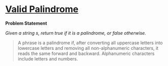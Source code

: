 # [Valid Palindrome](https://leetcode.com/problems/valid-palindrome/description/)

**Problem Statement**

_Given a string s, return true if it is a palindrome, or false otherwise._

> A phrase is a palindrome if, after converting all uppercase letters into lowercase letters and removing all non-alphanumeric characters, it reads the same forward and backward. Alphanumeric characters include letters and numbers.
